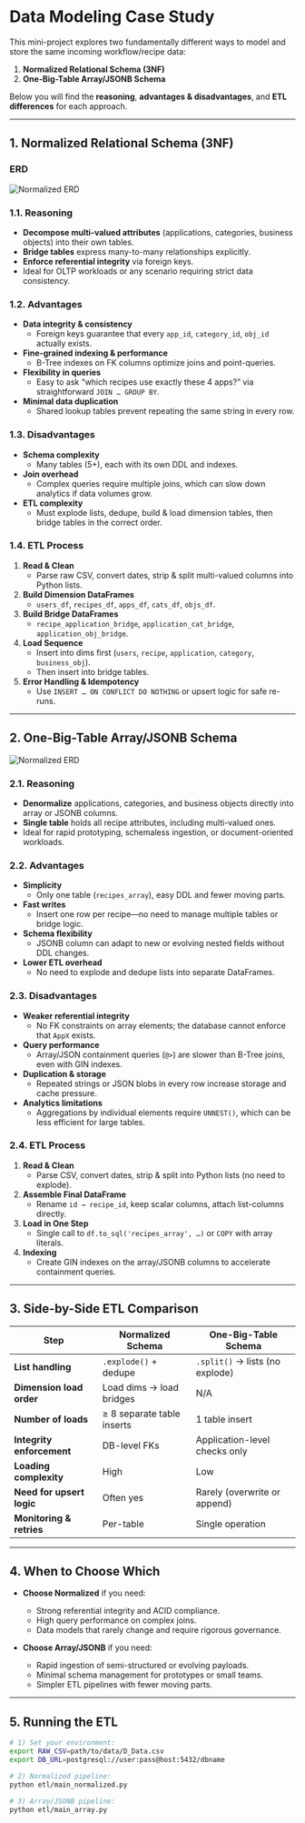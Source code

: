 # Data Modeling Case Study

This mini-project explores two fundamentally different ways to model and store the same incoming workflow/recipe data:

1. **Normalized Relational Schema (3NF)**  
2. **One-Big-Table Array/JSONB Schema**

Below you will find the **reasoning**, **advantages & disadvantages**, and **ETL differences** for each approach.

---

## 1. Normalized Relational Schema (3NF)

### ERD

![Normalized ERD](docs/normalised_erd.png)

### 1.1. Reasoning
- **Decompose multi-valued attributes** (applications, categories, business objects) into their own tables.
- **Bridge tables** express many-to-many relationships explicitly.
- **Enforce referential integrity** via foreign keys.
- Ideal for OLTP workloads or any scenario requiring strict data consistency.

### 1.2. Advantages
- **Data integrity & consistency**  
  - Foreign keys guarantee that every `app_id`, `category_id`, `obj_id` actually exists.  
- **Fine-grained indexing & performance**  
  - B-Tree indexes on FK columns optimize joins and point-queries.  
- **Flexibility in queries**  
  - Easy to ask “which recipes use exactly these 4 apps?” via straightforward `JOIN … GROUP BY`.
- **Minimal data duplication**  
  - Shared lookup tables prevent repeating the same string in every row.

### 1.3. Disadvantages
- **Schema complexity**  
  - Many tables (5+), each with its own DDL and indexes.  
- **Join overhead**  
  - Complex queries require multiple joins, which can slow down analytics if data volumes grow.  
- **ETL complexity**  
  - Must explode lists, dedupe, build & load dimension tables, then bridge tables in the correct order.

### 1.4. ETL Process
1. **Read & Clean**  
   - Parse raw CSV, convert dates, strip & split multi-valued columns into Python lists.  
2. **Build Dimension DataFrames**  
   - `users_df`, `recipes_df`, `apps_df`, `cats_df`, `objs_df`.  
3. **Build Bridge DataFrames**  
   - `recipe_application_bridge`, `application_cat_bridge`, `application_obj_bridge`.  
4. **Load Sequence**  
   - Insert into dims first (`users`, `recipe`, `application`, `category`, `business_obj`).  
   - Then insert into bridge tables.  
5. **Error Handling & Idempotency**  
   - Use `INSERT … ON CONFLICT DO NOTHING` or upsert logic for safe re-runs.

---

## 2. One-Big-Table Array/JSONB Schema

![Normalized ERD](docs/onebigtable_erd.png)


### 2.1. Reasoning
- **Denormalize** applications, categories, and business objects directly into array or JSONB columns.
- **Single table** holds all recipe attributes, including multi-valued ones.
- Ideal for rapid prototyping, schemaless ingestion, or document-oriented workloads.

### 2.2. Advantages
- **Simplicity**  
  - Only one table (`recipes_array`), easy DDL and fewer moving parts.  
- **Fast writes**  
  - Insert one row per recipe—no need to manage multiple tables or bridge logic.  
- **Schema flexibility**  
  - JSONB column can adapt to new or evolving nested fields without DDL changes.  
- **Lower ETL overhead**  
  - No need to explode and dedupe lists into separate DataFrames.

### 2.3. Disadvantages
- **Weaker referential integrity**  
  - No FK constraints on array elements; the database cannot enforce that `AppX` exists.  
- **Query performance**  
  - Array/JSON containment queries (`@>`) are slower than B-Tree joins, even with GIN indexes.  
- **Duplication & storage**  
  - Repeated strings or JSON blobs in every row increase storage and cache pressure.  
- **Analytics limitations**  
  - Aggregations by individual elements require `UNNEST()`, which can be less efficient for large tables.

### 2.4. ETL Process
1. **Read & Clean**  
   - Parse CSV, convert dates, strip & split into Python lists (no need to explode).  
2. **Assemble Final DataFrame**  
   - Rename `id → recipe_id`, keep scalar columns, attach list-columns directly.  
3. **Load in One Step**  
   - Single call to `df.to_sql('recipes_array', …)` or `COPY` with array literals.  
4. **Indexing**  
   - Create GIN indexes on the array/JSONB columns to accelerate containment queries.

---

## 3. Side-by-Side ETL Comparison

| Step                        | Normalized Schema                      | One-Big-Table Schema          |
|-----------------------------|----------------------------------------|-------------------------------|
| **List handling**           | `.explode()` + dedupe                 | `.split()` → lists (no explode) |
| **Dimension load order**    | Load dims → load bridges               | N/A                           |
| **Number of loads**         | ≥ 8 separate table inserts             | 1 table insert               |
| **Integrity enforcement**   | DB-level FKs                           | Application-level checks only |
| **Loading complexity**      | High                                   | Low                           |
| **Need for upsert logic**   | Often yes                              | Rarely (overwrite or append)  |
| **Monitoring & retries**    | Per-table                            | Single operation              |

---

## 4. When to Choose Which

- **Choose Normalized** if you need:
  - Strong referential integrity and ACID compliance.
  - High query performance on complex joins.
  - Data models that rarely change and require rigorous governance.

- **Choose Array/JSONB** if you need:
  - Rapid ingestion of semi-structured or evolving payloads.
  - Minimal schema management for prototypes or small teams.
  - Simpler ETL pipelines with fewer moving parts.

---

## 5. Running the ETL

```bash
# 1) Set your environment:
export RAW_CSV=path/to/data/D_Data.csv
export DB_URL=postgresql://user:pass@host:5432/dbname

# 2) Normalized pipeline:
python etl/main_normalized.py

# 3) Array/JSONB pipeline:
python etl/main_array.py
